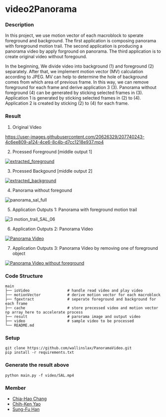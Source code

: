 # video2Panorama
### Description
In this project, we use motion vector of each macroblock to sperate foreground and background. 
The first application is composing panorama with foreground motion trail. 
The second application is producing a panorama video by apply forground on panorama. 
The third application is to create original video without foregound.

In the beginning, We divide video into background (1) and foreground (2) separately. After that, we implement motion vector (MV) calculation according to JPEG. MV can help to determine the hole of background comes from which area of previous frame. In this way, we can remove foreground for each frame and derive application 3 (3). Panorama without foreground (4) can be generated by sticking selected frames in (3). Application 1 is generated by sticking selected frames in (2) to (4). Application 2 is created by sticking (2) to (4) for each frame.

### Result
1. Original Video

https://user-images.githubusercontent.com/20626329/207740243-4c6ee809-a124-4ce6-8c4b-d7cc1218e937.mp4

2. Prcessed Foreground [middle output 1]

[![extracted_foreground](https://img.youtube.com/vi/E1ky-vNfdNk/0.jpg)](https://www.youtube.com/watch?v=E1ky-vNfdNk)

3. Prcessed Backgound [middle output 2]

[![extracted_background](https://img.youtube.com/vi/y3mnn0xp6GE/0.jpg)](https://www.youtube.com/watch?v=y3mnn0xp6GE)

4. Panorama without foregound

![panorama_sal_full](https://user-images.githubusercontent.com/20626329/207943440-bdeb8b32-f919-496e-815b-1801fef21a47.jpg)

5. Application Outputs 1:  Panorama with foreground motion trail

![3  motion_trail_SAL_06](https://user-images.githubusercontent.com/20626329/207740950-bd4d3ac5-32c7-42f5-9d20-5fc53eddadab.jpg)

6. Application Outputs 2:  Panorama Video

[![Panorama Video](https://img.youtube.com/vi/JSElgxdzX44/0.jpg)](https://www.youtube.com/watch?v=JSElgxdzX44)

7. Application Outputs 3:  Panorama Video by removing one of foreground object

[![Panorama Video without foreground](https://img.youtube.com/vi/GoLkilTI9Zg/0.jpg)](https://www.youtube.com/watch?v=GoLkilTI9Zg)


### Code Structure

    main
    ├── ioVideo                 # handle read video and play video
    ├── motionVector            # derive motion vector for each macroblock
    ├── fgextract               # seperate foreground and background for each frame
    ├── cache                   # store precessed video and motion vector np array here to accelerate process
    ├── result                  # parorama image and output video
    ├── video                   # sample video to be processed
    └── README.md

### Setup
    git clone https://github.com/wallinslax/PanoramaVideo.git
    pip install -r requirements.txt

### Generate the result above
    python main.py -f video/SAL.mp4
    
### Member
- [Chia-Hao Chang](https://www.linkedin.com/in/chia-hao-chang/)
- [Chih-Ken Yao](https://www.linkedin.com/in/chih-ken-yao/)
- [Sung-Fu Han](linkedin.com/in/sungfuhan/)
